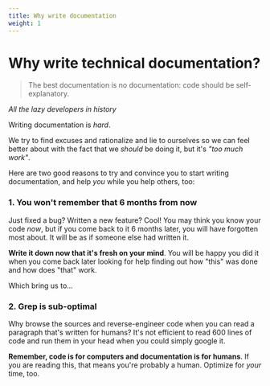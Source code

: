 ```yaml
---
title: Why write documentation
weight: 1
---
```


# Why write technical documentation?

> The best documentation is no documentation: code should be self-explanatory.
> 
<cite>All the lazy developers in history</cite>

Writing documentation is _hard_.

We try to find excuses and rationalize and lie to ourselves so we can feel better about with the fact that we _should_ be doing it, but it's _"too much work"_.

Here are two good reasons to try and convince you to start writing documentation, and help _you_ while you help others, too:

### 1. You won't remember that 6 months from now

Just fixed a bug? Written a new feature? Cool! You may think you know your code _now_, but if you come back to it 6 months later, you will have forgotten most about. It will be as if someone else had written it.

**Write it down now that it's fresh on your mind**. You will be happy you did it when you come back later looking for help finding out how "this" was done and how does "that" work.

Which bring us to...

### 2. Grep is sub-optimal

Why browse the sources and reverse-engineer code when you can read a paragraph that's written for humans? It's not efficient to read 600 lines of code and run them in your head when you could simply google it.

**Remember, code is for computers and documentation is for humans**. If you are reading this, that means you're probably a human. Optimize for _your_ time, too.
